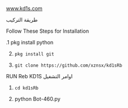 www.kd1s.com


 طريقة التركيب 

Follow These Steps for Installation

.1    pkg install python

2.     pkg install git
 
3.     git clone https://github.com/xznsx/kd1sRb


RUN Reb KD1S
اوامر التشغيل 

1.     cd kd1sRb

2.    python Bot-460.py

 
 
 






